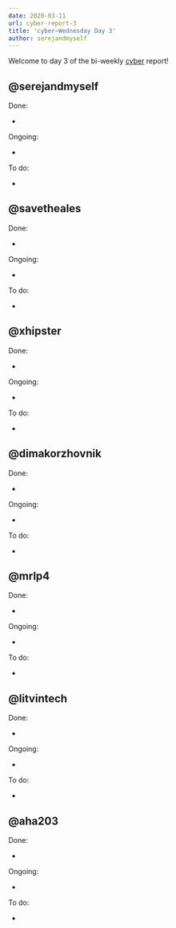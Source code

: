 ```yaml
---
date: 2020-03-11
url: cyber-report-3
title: 'cyber~Wednesday Day 3'
author: serejandmyself
---
```


Welcome to day 3 of the bi-weekly [cyber](https://cyber.page/) report!

## @serejandmyself

Done:

- 

Ongoing:

- 

To do:

- 

## @savetheales

Done:

- 

Ongoing:

- 

To do:

- 

## @xhipster

Done:

- 

Ongoing:

- 

To do:

- 

## @dimakorzhovnik

Done:

- 

Ongoing:

- 

To do:

- 

## @mrlp4

Done:

- 

Ongoing:

- 

To do:

- 

## @litvintech

Done:

- 

Ongoing:

- 

To do:

- 


## @aha203

Done:

- 

Ongoing:

- 

To do:

-  
